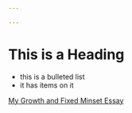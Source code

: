 ```yaml
---

---
```


# This is a Heading

* this is a bulleted list
* it has items on it

[My Growth and Fixed Minset Essay](https://github.com/pope410211/pope410211.github.io/blob/master/growth-vs-fixed-mindset.html)
